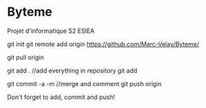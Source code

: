 # Byteme
Projet d'informatique S2 ESIEA

git init 
git remote add origin https://github.com/Marc-Velay/Byteme/

git pull origin

git add .     //add everything in repository 
git add <filename>

git commit -a -m     //merge and comment
git push origin

Don't forget to add, commit and push!
